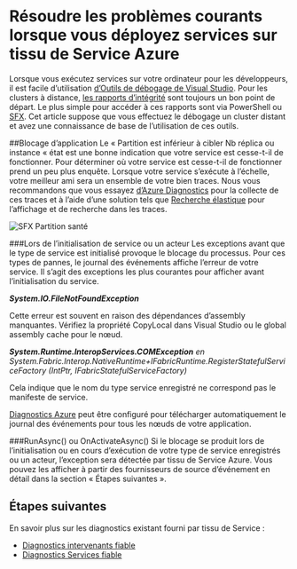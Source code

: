 <properties
   pageTitle="Résolution des problèmes avec le suivi d’événements | Microsoft Azure"
   description="Les problèmes courants rencontrés lors du déploiement des services sur Microsoft Azure Service tissu."
   services="service-fabric"
   documentationCenter=".net"
   authors="mattrowmsft"
   manager="timlt"
   editor=""/>

<tags
   ms.service="service-fabric"
   ms.devlang="dotnet"
   ms.topic="article"
   ms.tgt_pltfrm="NA"
   ms.workload="NA"
   ms.date="03/31/2016"
   ms.author="mattrow"/>


# <a name="troubleshoot-common-issues-when-you-deploy-services-on-azure-service-fabric"></a>Résoudre les problèmes courants lorsque vous déployez services sur tissu de Service Azure

Lorsque vous exécutez services sur votre ordinateur pour les développeurs, il est facile d’utilisation [d’Outils de débogage de Visual Studio](service-fabric-diagnostics-how-to-monitor-and-diagnose-services-locally.md). Pour les clusters à distance, [les rapports d’intégrité](service-fabric-view-entities-aggregated-health.md) sont toujours un bon point de départ. Le plus simple pour accéder à ces rapports sont via PowerShell ou [SFX](service-fabric-visualizing-your-cluster.md). Cet article suppose que vous effectuez le débogage un cluster distant et avez une connaissance de base de l’utilisation de ces outils.

##<a name="application-crash"></a>Blocage d’application
Le « Partition est inférieur à cibler Nb réplica ou instance « état est une bonne indication que votre service est cesse-t-il de fonctionner. Pour déterminer où votre service est cesse-t-il de fonctionner prend un peu plus enquête. Lorsque votre service s’exécute à l’échelle, votre meilleur ami sera un ensemble de votre bien traces.  Nous vous recommandons que vous essayez [d’Azure Diagnostics](service-fabric-diagnostics-how-to-setup-wad.md) pour la collecte de ces traces et à l’aide d’une solution tels que [Recherche élastique](service-fabric-diagnostic-how-to-use-elasticsearch.md) pour l’affichage et de recherche dans les traces.

![SFX Partition santé](./media/service-fabric-diagnostics-troubleshoot-common-scenarios/crashNewApp.png)

###<a name="during-service-or-actor-initialization"></a>Lors de l’initialisation de service ou un acteur
Les exceptions avant que le type de service est initialisé provoque le blocage du processus. Pour ces types de pannes, le journal des événements affiche l’erreur de votre service.
Il s’agit des exceptions les plus courantes pour afficher avant l’initialisation du service.

***System.IO.FileNotFoundException***

Cette erreur est souvent en raison des dépendances d’assembly manquantes. Vérifiez la propriété CopyLocal dans Visual Studio ou le global assembly cache pour le nœud.

***System.Runtime.InteropServices.COMException***
 *en System.Fabric.Interop.NativeRuntime+IFabricRuntime.RegisterStatefulServiceFactory (IntPtr, IFabricStatefulServiceFactory)*
 
 Cela indique que le nom du type service enregistré ne correspond pas le manifeste de service.

[Diagnostics Azure](service-fabric-diagnostics-how-to-setup-wad.md) peut être configuré pour télécharger automatiquement le journal des événements pour tous les nœuds de votre application.

###<a name="runasync-or-onactivateasync"></a>RunAsync() ou OnActivateAsync()
Si le blocage se produit lors de l’initialisation ou en cours d’exécution de votre type de service enregistrés ou un acteur, l’exception sera détectée par tissu de Service Azure. Vous pouvez les afficher à partir des fournisseurs de source d’événement en détail dans la section « Étapes suivantes ».

## <a name="next-steps"></a>Étapes suivantes

En savoir plus sur les diagnostics existant fourni par tissu de Service :

* [Diagnostics intervenants fiable](service-fabric-reliable-actors-diagnostics.md)
* [Diagnostics Services fiable](service-fabric-reliable-services-diagnostics.md)
